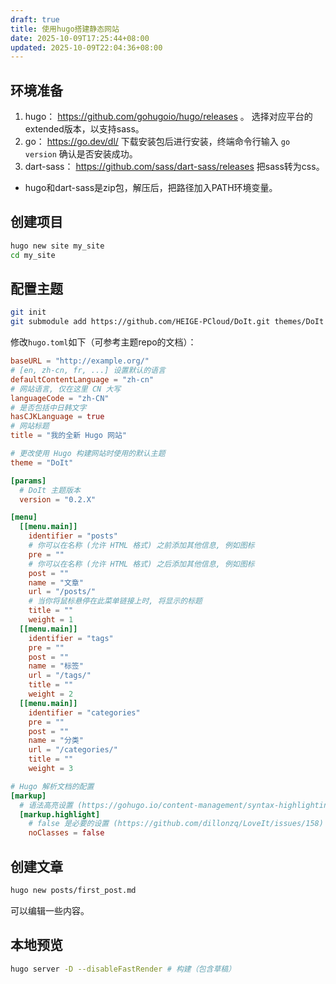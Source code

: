 ```yaml
---
draft: true
title: 使用hugo搭建静态网站
date: 2025-10-09T17:25:44+08:00
updated: 2025-10-09T22:04:36+08:00
---
```

## 环境准备

1. hugo： https://github.com/gohugoio/hugo/releases 。 选择对应平台的extended版本，以支持sass。
2. go： https://go.dev/dl/ 下载安装包后进行安装，终端命令行输入 `go version` 确认是否安装成功。
3. dart-sass： https://github.com/sass/dart-sass/releases 把sass转为css。

- hugo和dart-sass是zip包，解压后，把路径加入PATH环境变量。

## 创建项目

```sh
hugo new site my_site
cd my_site
```

## 配置主题

```sh
git init
git submodule add https://github.com/HEIGE-PCloud/DoIt.git themes/DoIt
```

修改`hugo.toml`如下（可参考主题repo的文档）：


```toml
baseURL = "http://example.org/"
# [en, zh-cn, fr, ...] 设置默认的语言
defaultContentLanguage = "zh-cn"
# 网站语言, 仅在这里 CN 大写
languageCode = "zh-CN"
# 是否包括中日韩文字
hasCJKLanguage = true
# 网站标题
title = "我的全新 Hugo 网站"

# 更改使用 Hugo 构建网站时使用的默认主题
theme = "DoIt"

[params]
  # DoIt 主题版本
  version = "0.2.X"

[menu]
  [[menu.main]]
    identifier = "posts"
    # 你可以在名称 (允许 HTML 格式) 之前添加其他信息, 例如图标
    pre = ""
    # 你可以在名称 (允许 HTML 格式) 之后添加其他信息, 例如图标
    post = ""
    name = "文章"
    url = "/posts/"
    # 当你将鼠标悬停在此菜单链接上时, 将显示的标题
    title = ""
    weight = 1
  [[menu.main]]
    identifier = "tags"
    pre = ""
    post = ""
    name = "标签"
    url = "/tags/"
    title = ""
    weight = 2
  [[menu.main]]
    identifier = "categories"
    pre = ""
    post = ""
    name = "分类"
    url = "/categories/"
    title = ""
    weight = 3

# Hugo 解析文档的配置
[markup]
  # 语法高亮设置 (https://gohugo.io/content-management/syntax-highlighting)
  [markup.highlight]
    # false 是必要的设置 (https://github.com/dillonzq/LoveIt/issues/158)
    noClasses = false
```

## 创建文章

```sh
hugo new posts/first_post.md
```
可以编辑一些内容。
## 本地预览

```sh
hugo server -D --disableFastRender # 构建（包含草稿）
```

